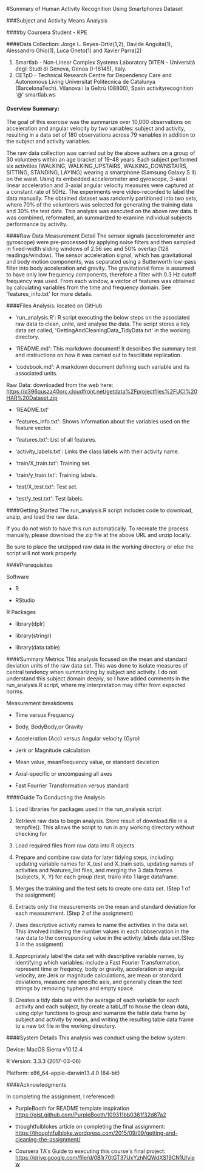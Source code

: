 
#Summary of Human Activity Recognition Using Smartphones Dataset

###Subject and Activity Means Analysis


####by Coursera Student - KPE


####Data Collection: 
Jorge L. Reyes-Ortiz(1,2), Davide Anguita(1), Alessandro Ghio(1), Luca Oneto(1) and Xavier Parra(2)

1. Smartlab - Non-Linear Complex Systems Laboratory DITEN - Università degli Studi di Genova, Genoa (I-16145), Italy. 
2. CETpD - Technical Research Centre for Dependency Care and Autonomous Living Universitat Politècnica de Catalunya (BarcelonaTech). Vilanova i la Geltrú (08800), Spain  activityrecognition '@' smartlab.ws

#### Overview Summary:
The goal of this exercise was the summarize over 10,000 observations on acceleration and angular velocity by two variables: subject and activity, resulting in a data set of 180 observations across 79 variables in addition to the subject and activity variables.

The raw data collection was carried out by the above authers on a group of 30 volunteers within an age bracket of 19-48 years. Each subject performed six activities (WALKING, WALKING_UPSTAIRS, WALKING_DOWNSTAIRS, SITTING, STANDING, LAYING) wearing a smartphone (Samsung Galaxy S II) on the waist. Using its embedded accelerometer and gyroscope, 3-axial linear acceleration and 3-axial angular velocity measures were captured at a constant rate of 50Hz. The experiments were video-recorded to label the data manually. The obtained dataset was randomly partitioned into two sets, where 70% of the volunteers was selected for generating the training data and 30% the test data. This analysis was executed on the above raw data. It was combined, reformated, an summarized to examine individual subjects performance by activity.

####Raw Data Measurement Detail
The sensor signals (accelerometer and gyroscope) were pre-processed by applying noise filters and then sampled in fixed-width sliding windows of 2.56 sec and 50% overlap (128 readings/window). The sensor acceleration signal, which has gravitational and body motion components, was separated using a Butterworth low-pass filter into body acceleration and gravity. The gravitational force is assumed to have only low frequency components, therefore a filter with 0.3 Hz cutoff frequency was used. From each window, a vector of features was obtained by calculating variables from the time and frequency domain. See 'features_info.txt' for more details. 

####Files
Analysis: located on GitHub

- 'run_analysis.R': R script executing the below steps on the associated raw data to clean, unite, and analyse the data. The script stores a tidy data set called, 'GettingAndCleaningData_TidyData.txt' in the working directory.

- 'README.md': This markdown document! It describes the summary test and instructions on how it was carried out to fascilitate replication.

- 'codebook.md': A markdown document defining each variable and its associated units. 

Raw Data: downloaded from the web here: https://d396qusza40orc.cloudfront.net/getdata%2Fprojectfiles%2FUCI%20HAR%20Dataset.zip
- 'README.txt'

- 'features_info.txt': Shows information about the variables used on the feature vector.

- 'features.txt': List of all features.

- 'activity_labels.txt': Links the class labels with their activity name.

- 'train/X_train.txt': Training set.

- 'train/y_train.txt': Training labels.

- 'test/X_test.txt': Test set.

- 'test/y_test.txt': Test labels.

####Getting Started
The run_analysis.R script includes code to download, unzip, and load the raw data. 

If you do not wish to have this run automatically. To recreate the process manually, please download the zip file at the above URL and unzip locally.

Be sure to place the unzipped raw data in the working directory or else the script will not work properly.

####Prerequisites

Software

- R

- RStudio

R Packages

- library(dplr)

- library(stringr)

- library(data.table)

####Summary Metrics
This analysis focused on the mean and standard deviation units of the raw data set. This was done to isolate measures of central tendency when summarizing by subject and activity. I do not understand this subject domain deeply, so I have added comments in the run_analysis.R script, where my interpretation may differ from expected norms. 

Measurement breakdowns

- Time versus Frequency

- Body, BodyBody,or Gravity

- Acceleration (Acc) versus Angular velocity (Gyro)

- Jerk or Magnitude calculation

- Mean value, meanFrequency value, or standard deviation

- Axial-specific or encompasing all axes

- Fast Fourrier Transformation versus standard

####Guide To Conducting the Analysis

1. Load libraries for packages used in the run_analysis script

2. Retrieve raw data to begin analysis. Store result of download.file in a tempfile(). This allows the script to run in any working directory without checking for 

3. Load required files from raw data into R objects

4. Prepare and combine raw data for later tidying steps, including: updating variable names for X_test and X_train sets, updating names of activities and features_list files, and merging the 3 data frames (subjects, X, Y) for each group (test, train) into 1 large dataframe.

5. Merges the training and the test sets to create one data set. (Step 1 of the assignment)

6. Extracts only the measurements on the mean and standard deviation for each measurement. (Step 2 of the assignment)

7. Uses descriptive activity names to name the activities in the data set. This involved indexing the number values in each obbservation in the raw data to the corresponding value in the activity_labels data set.(Step 3 in the assigment)

8. Appropriately label the data set with descriptive variable names, by identifying which variables: include a Fast Fourier Transformation, represent time or freqency, body or gravity, acceleration or angular velocity, are Jerk or magnitude calculations, are mean or standard deviations, measure one specific axis, and generally clean the text strings by removing hyphens and empty space.

9. Creates a tidy data set with the average of each variable for each activity and each subject, by create a tabl_df to house the clean data, using dplyr functions to group and sumarize the table data frame by subject and activity by mean, and writing the resulting table data frame to a new txt file in the working directory.

####System Details
This analysis was conduct using the below system:

Device: MacOS Sierra v10.12.4

R Version: 3.3.3 (2017-03-06)

Platform: x86_64-apple-darwin13.4.0 (64-bit)

####Acknowledgments

In completing the assignment, I referenced:

- PurpleBooth for README template inspiration https://gist.github.com/PurpleBooth/109311bb0361f32d87a2

- thoughtfulblokes article on completing the final assignment:  https://thoughtfulbloke.wordpress.com/2015/09/09/getting-and-cleaning-the-assignment/

- Coursera TA's Guide to executing this course's final project: https://drive.google.com/file/d/0B1r70tGT37UxYzhNQWdXS19CN1U/view
